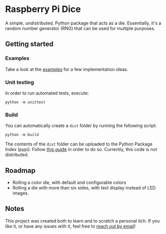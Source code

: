 # Raspberry Pi Dice

A simple, undistributed, Python package that acts as a die.
Essentially, it's a random number generator (RNG) that can be used for multiple purposes.

## Getting started

### Examples

Take a look at the [examples](examples/) for a few implementation ideas.

### Unit testing

In order to run automated tests, execute:

```
python -m unittest
```

### Build

You can automatically create a `dist` folder by running the following script:

```
python -m build
```

The contents of the `dist` folder can be uploaded to the Python Package Index (pypi). Follow [this guide](https://packaging.python.org/en/latest/tutorials/packaging-projects/#uploading-the-distribution-archives) in order to do so. Currently, this code is _not_ distributed.

## Roadmap

- Rolling a color die, with default and configurable colors
- Rolling a die with more than six sides, with text display instead of LED images.

## Notes

This project was created both to learn and to scratch a personal itch. If you like it, or have any issues with it, feel free to [reach out by email](mailto:info@frisfruitig.com)!